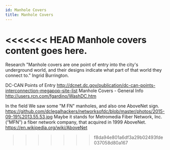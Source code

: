 ```yaml
---
id: Manhole Covers
title: Manhole Covers
---
```


<<<<<<< HEAD
Manhole covers content goes here. 
=======
Research
"Manhole covers are one point of entry into the  city's underground world, and their designs indicate what part of that  world they connect to." Ingrid Burrington. 

DC-CAN Points of Entry
http://dcnet.dc.gov/publication/dc-can-points-interconnection-megapop-site-list
Manhole Covers - General Info
http://users.rcn.com/fgardino/WashDC.htm

In the field
We saw some "M FN" manholes, and also one AboveNet sign.
https://github.com/dclegalhackers/networksofdc/blob/master/photos/2015-09-19%2013.55.53.jpg
Maybe it stands for Metromedia Fiber Network, Inc. (“MFN”) a fiber network company, that acquired in 1999 AboveNet.
https://en.wikipedia.org/wiki/AboveNet
>>>>>>> f8da94e801a6df3a29b02493fde037058d80a167
